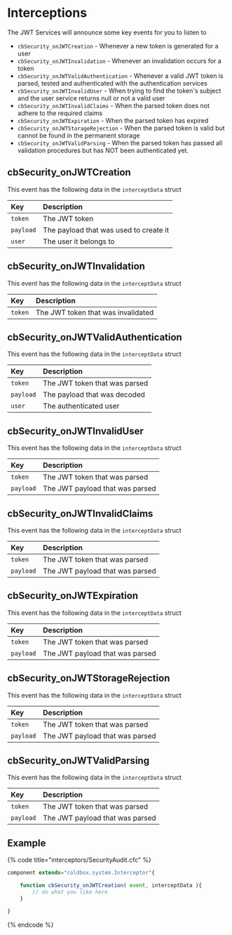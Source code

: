 # Interceptions

The JWT Services will announce some key events for you to listen to

* `cbSecurity_onJWTCreation` - Whenever a new token is generated for a user
* `cbSecurity_onJWTInvalidation` - Whenever an invalidation occurs for a token
* `cbSecurity_onJWTValidAuthentication` - Whenever a valid JWT token is parsed, tested and authenticated with the authentication services
* `cbSecurity_onJWTInvalidUser` - When trying to find the token's subject and the user service returns null or not a valid user
* `cbSecurity_onJWTInvalidClaims` - When the parsed token does not adhere to the required claims
* `cbSecurity_onJWTExpiration` - When the parsed token has expired
* `cbSecurity_onJWTStorageRejection` - When the parsed token is valid but cannot be found in the permanent storage
* `cbSecurity_onJWTValidParsing` - When the parsed token has passed all validation procedures but has NOT been authenticated yet.

## cbSecurity\_onJWTCreation

This event has the following data in the `interceptData` struct

| Key | Description |
| :--- | :--- |
| `token` | The JWT token |
| `payload` | The payload that was used to create it |
| `user` | The user it belongs to |

## cbSecurity\_onJWTInvalidation

This event has the following data in the `interceptData` struct

| Key | Description |
| :--- | :--- |
| `token` | The JWT token that was invalidated |

## cbSecurity\_onJWTValidAuthentication

This event has the following data in the `interceptData` struct

| Key | Description |
| :--- | :--- |
| `token` | The JWT token that was parsed |
| `payload` | The payload that was decoded |
| `user` | The authenticated user |

## cbSecurity\_onJWTInvalidUser

This event has the following data in the `interceptData` struct

| Key | Description |
| :--- | :--- |
| `token` | The JWT token that was parsed |
| `payload` | The JWT payload that was parsed |

## cbSecurity\_onJWTInvalidClaims

This event has the following data in the `interceptData` struct

| Key | Description |
| :--- | :--- |
| `token` | The JWT token that was parsed |
| `payload` | The JWT payload that was parsed |

## cbSecurity\_onJWTExpiration

This event has the following data in the `interceptData` struct

| Key | Description |
| :--- | :--- |
| `token` | The JWT token that was parsed |
| `payload` | The JWT payload that was parsed |

## cbSecurity\_onJWTStorageRejection

This event has the following data in the `interceptData` struct

| Key | Description |
| :--- | :--- |
| `token` | The JWT token that was parsed |
| `payload` | The JWT payload that was parsed |

## cbSecurity\_onJWTValidParsing

This event has the following data in the `interceptData` struct

| Key | Description |
| :--- | :--- |
| `token` | The JWT token that was parsed |
| `payload` | The JWT payload that was parsed |

## Example

{% code title="interceptors/SecurityAudit.cfc" %}
```javascript
component extends="coldbox.system.Interceptor"{

    function cbSecurity_onJWTCreation( event, interceptData ){
        // do what you like here
    }

}
```
{% endcode %}

